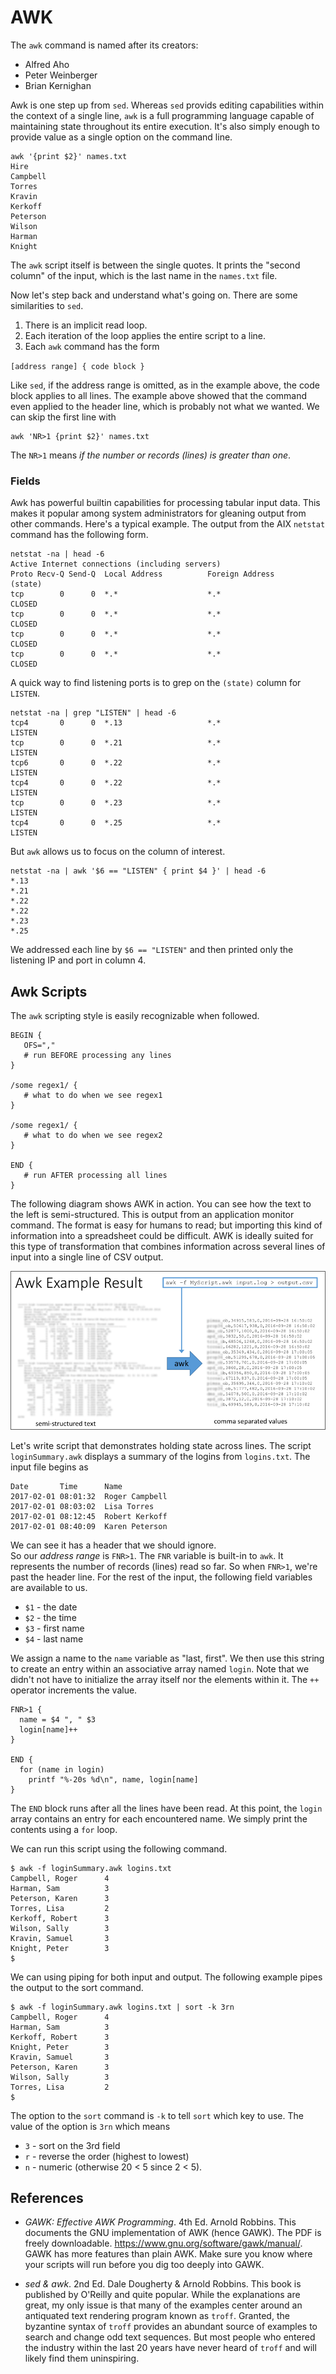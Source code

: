 # AWK

The `awk` command is named after its creators:

* Alfred Aho
* Peter Weinberger
* Brian Kernighan

Awk is one step up from `sed`.
Whereas `sed` provids editing capabilities within the context of a
single line, `awk` is a full programming language capable of maintaining
state throughout its entire execution.
It's also simply enough to provide value as a single option on
the command line.

```
awk '{print $2}' names.txt
Hire
Campbell
Torres
Kravin
Kerkoff
Peterson
Wilson
Harman
Knight
```

The `awk` script itself is between the single quotes.
It prints the "second column" of the input, which is
the last name in the `names.txt` file.

Now let's step back and understand what's going on.
There are some similarities to `sed`.

1. There is an implicit read loop.
2. Each iteration of the loop applies the entire
   script to a line.
3. Each `awk` command has the form

`[address range] { code block }`

Like `sed`, if the address range is omitted, as in the example above,
the code block applies to all lines.  The example above showed that
the command even applied to the header line, which is probably not
what we wanted.  We can skip the first line with

```
awk 'NR>1 {print $2}' names.txt
```

The `NR>1` means *if the number or records (lines) is greater than one*.

### Fields

Awk has powerful builtin capabilities for processing tabular input data.
This makes it popular among system administrators for gleaning output from
other commands.  Here's a typical example.  The output from the AIX
`netstat` command has the following form.

```
netstat -na | head -6
Active Internet connections (including servers)
Proto Recv-Q Send-Q  Local Address          Foreign Address        (state)
tcp        0      0  *.*                    *.*                    CLOSED
tcp        0      0  *.*                    *.*                    CLOSED
tcp        0      0  *.*                    *.*                    CLOSED
tcp        0      0  *.*                    *.*                    CLOSED
```

A quick way to find listening ports is to grep on the `(state)` column
for `LISTEN`.
```
netstat -na | grep "LISTEN" | head -6
tcp4       0      0  *.13                   *.*                    LISTEN
tcp        0      0  *.21                   *.*                    LISTEN
tcp6       0      0  *.22                   *.*                    LISTEN
tcp4       0      0  *.22                   *.*                    LISTEN
tcp        0      0  *.23                   *.*                    LISTEN
tcp4       0      0  *.25                   *.*                    LISTEN
```

But `awk` allows us to focus on the column of interest.
```
netstat -na | awk '$6 == "LISTEN" { print $4 }' | head -6
*.13
*.21
*.22
*.22
*.23
*.25
```
We addressed each line by `$6 == "LISTEN"` and then printed only the
listening IP and port in column 4.

## Awk Scripts

The `awk` scripting style is easily recognizable when followed.
```
BEGIN {
   OFS=","
   # run BEFORE processing any lines
}

/some regex1/ {
   # what to do when we see regex1
}

/some regex1/ {
   # what to do when we see regex2
}

END {
   # run AFTER processing all lines
}
```

The following diagram shows AWK in action.
You can see how the text to the left is semi-structured.
This is output from an application monitor command.
The format is easy for humans to read; but importing this kind
of information into a spreadsheet could be difficult.
AWK is ideally suited for this type of transformation that combines
information across several lines of input into a single line of
CSV output.

![AWK in Action](awkRun.png)

Let's write script that demonstrates holding state across lines.
The script `loginSummary.awk` displays a summary of the logins from
`logins.txt`.  The input file begins as

```
Date       Time      Name
2017-02-01 08:01:32  Roger Campbell
2017-02-01 08:03:02  Lisa Torres
2017-02-01 08:12:45  Robert Kerkoff
2017-02-01 08:40:09  Karen Peterson
```
We can see it has a header that we should ignore.  
So our *address range* is `FNR>1`.  The `FNR` variable is built-in
to `awk`.  It represents the number of records (lines) read so far.
So when `FNR>1`, we're past the header line.  For the rest of the
input, the following field variables are available to us.

* `$1` - the date
* `$2` - the time
* `$3` - first name
* `$4` - last name

We assign a name to the `name` variable as "last, first".
We then use this string to create an entry within an associative
array named `login`.  Note that we didn't not have to initialize
the array itself nor the elements within it.  The `++` operator
increments the value.

```
FNR>1 {
  name = $4 ", " $3
  login[name]++
}

END {
  for (name in login)
    printf "%-20s %d\n", name, login[name]
}
```

The `END` block runs after all the lines have been read.
At this point, the `login` array contains an entry for
each encountered name.  We simply print the contents
using a `for` loop.

We can run this script using the following command.

```
$ awk -f loginSummary.awk logins.txt
Campbell, Roger      4
Harman, Sam          3
Peterson, Karen      3
Torres, Lisa         2
Kerkoff, Robert      3
Wilson, Sally        3
Kravin, Samuel       3
Knight, Peter        3
$
```

We can using piping for both input and output.  The following
example pipes the output to the sort command.

```
$ awk -f loginSummary.awk logins.txt | sort -k 3rn
Campbell, Roger      4
Harman, Sam          3
Kerkoff, Robert      3
Knight, Peter        3
Kravin, Samuel       3
Peterson, Karen      3
Wilson, Sally        3
Torres, Lisa         2
$
```
The option to the `sort` command is `-k` to tell `sort`
which key to use.  The value of the option is `3rn`
which means

* `3` - sort on the 3rd field
* `r` - reverse the order (highest to lowest)
* `n` - numeric (otherwise 20 < 5 since 2 < 5).



## References

* _GAWK: Effective AWK Programming_. 4th Ed.  Arnold Robbins.  This documents the
  GNU implementation of AWK (hence GAWK).  The PDF is freely downloadable.
  <https://www.gnu.org/software/gawk/manual/>.  GAWK has more features than
  plain AWK.  Make sure you know where your scripts will run before you
  dig too deeply into GAWK.

* _sed & awk_. 2nd Ed.  Dale Dougherty & Arnold Robbins.  This book is
  published by O'Reilly and quite popular.  While the explanations are
  great, my only issue is that many of the examples center around an
  antiquated text rendering program known as `troff`.  Granted, the
  byzantine syntax of `troff` provides an abundant source of examples
  to search and change odd text sequences.  But most people who entered
  the industry within the last 20 years have never heard of `troff` and
  will likely find them uninspiring.
